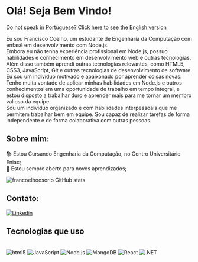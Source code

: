 # Olá! Seja Bem Vindo!

[Do not speak in Portuguese? Click here to see the English version](https://github.com/francoelhoosorio/FranciscoCoelho/blob/main/README(us).md)

Eu sou Francisco Coelho, um estudante de Engenharia da Computação com enfasê em desenvolvimento com Node.js.<br/>
Embora eu não tenha experiência profissional em Node.js, possuo habilidades e conhecimento em desenvolvimento web e outras tecnologias.<br/>
Além disso também aprendi outras tecnologias relevantes, como HTML5, CSS3, JavaScript, Git e outras tecnologias de desenvolvimento de software.<br/>
Eu sou um indivíduo motivado e apaixonado por aprender coisas novas. Tenho muita vontade de aplicar minhas habilidades em Node.js e outros conhecimentos em uma oportunidade de trabalho em tempo integral, e estou disposto a trabalhar duro e aprender mais para me tornar um membro valioso da equipe.<br/>
Sou um indivíduo organizado e com habilidades interpessoais que me permitem trabalhar bem em equipe. Sou capaz de realizar tarefas de forma independente e de forma colaborativa com outras pessoas.

## Sobre mim:

📚 Estou Cursando Engenharia da Computação, no Centro Universitário Eniac; <br/>
🧠 Estou sempre aberto para novos aprendizados;

![francoelhoosorio GitHub stats](https://github-readme-stats.vercel.app/api?username=francoelhoosorio&show_icons=true&theme=tokyonight)


## Contato:

[![Linkedin](https://img.shields.io/badge/LinkedIn-0077B5?style=for-the-badge&logo=linkedin&logoColor=white)](https://www.linkedin.com/in/francisco-coelho-742b51204)

## Tecnologias que uso

<div style="display: inline_block;"><br/>
    <img align="center" alt="html5" src="https://img.shields.io/badge/HTML5-E34F26?style=for-the-badge&logo=html5&logoColor=white">
    <img align="center" alt="JavaScript" src="https://img.shields.io/badge/JavaScript-F7DF1E?style=for-the-badge&logo=javascript&logoColor=black">
    <img align="center" alt="Node.js" src="https://img.shields.io/badge/Node.js-43853D?style=for-the-badge&logo=node.js&logoColor=white">
    <img align="center" alt="MongoDB" src="https://img.shields.io/badge/MongoDB-4EA94B?style=for-the-badge&logo=mongodb&logoColor=white">
    <img align="center" alt="React" src="https://img.shields.io/badge/React-20232A?style=for-the-badge&logo=react&logoColor=61DAFB">
    <img align="center" alt=".NET" src="https://img.shields.io/badge/.NET-5C2D91?style=for-the-badge&logo=.net&logoColor=white">
</div>
